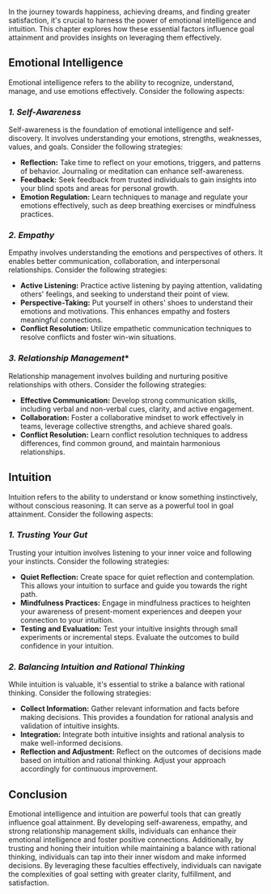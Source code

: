 
In the journey towards happiness, achieving dreams, and finding greater satisfaction, it's crucial to harness the power of emotional intelligence and intuition. This chapter explores how these essential factors influence goal attainment and provides insights on leveraging them effectively.

**Emotional Intelligence**
--------------------------

Emotional intelligence refers to the ability to recognize, understand, manage, and use emotions effectively. Consider the following aspects:

### *1. Self-Awareness*

Self-awareness is the foundation of emotional intelligence and self-discovery. It involves understanding your emotions, strengths, weaknesses, values, and goals. Consider the following strategies:

* **Reflection:** Take time to reflect on your emotions, triggers, and patterns of behavior. Journaling or meditation can enhance self-awareness.
* **Feedback:** Seek feedback from trusted individuals to gain insights into your blind spots and areas for personal growth.
* **Emotion Regulation:** Learn techniques to manage and regulate your emotions effectively, such as deep breathing exercises or mindfulness practices.

### *2. Empathy*

Empathy involves understanding the emotions and perspectives of others. It enables better communication, collaboration, and interpersonal relationships. Consider the following strategies:

* **Active Listening:** Practice active listening by paying attention, validating others' feelings, and seeking to understand their point of view.
* **Perspective-Taking:** Put yourself in others' shoes to understand their emotions and motivations. This enhances empathy and fosters meaningful connections.
* **Conflict Resolution:** Utilize empathetic communication techniques to resolve conflicts and foster win-win situations.

### *3. Relationship Management*\*

Relationship management involves building and nurturing positive relationships with others. Consider the following strategies:

* **Effective Communication:** Develop strong communication skills, including verbal and non-verbal cues, clarity, and active engagement.
* **Collaboration:** Foster a collaborative mindset to work effectively in teams, leverage collective strengths, and achieve shared goals.
* **Conflict Resolution:** Learn conflict resolution techniques to address differences, find common ground, and maintain harmonious relationships.

**Intuition**
-------------

Intuition refers to the ability to understand or know something instinctively, without conscious reasoning. It can serve as a powerful tool in goal attainment. Consider the following aspects:

### *1. Trusting Your Gut*

Trusting your intuition involves listening to your inner voice and following your instincts. Consider the following strategies:

* **Quiet Reflection:** Create space for quiet reflection and contemplation. This allows your intuition to surface and guide you towards the right path.
* **Mindfulness Practices:** Engage in mindfulness practices to heighten your awareness of present-moment experiences and deepen your connection to your intuition.
* **Testing and Evaluation:** Test your intuitive insights through small experiments or incremental steps. Evaluate the outcomes to build confidence in your intuition.

### *2. Balancing Intuition and Rational Thinking*

While intuition is valuable, it's essential to strike a balance with rational thinking. Consider the following strategies:

* **Collect Information:** Gather relevant information and facts before making decisions. This provides a foundation for rational analysis and validation of intuitive insights.
* **Integration:** Integrate both intuitive insights and rational analysis to make well-informed decisions.
* **Reflection and Adjustment:** Reflect on the outcomes of decisions made based on intuition and rational thinking. Adjust your approach accordingly for continuous improvement.

**Conclusion**
--------------

Emotional intelligence and intuition are powerful tools that can greatly influence goal attainment. By developing self-awareness, empathy, and strong relationship management skills, individuals can enhance their emotional intelligence and foster positive connections. Additionally, by trusting and honing their intuition while maintaining a balance with rational thinking, individuals can tap into their inner wisdom and make informed decisions. By leveraging these faculties effectively, individuals can navigate the complexities of goal setting with greater clarity, fulfillment, and satisfaction.

